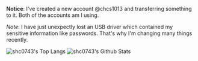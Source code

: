 **Notice**: I've created a new account @chcs1013 and transferring something to it. Both of the accounts am I using.

*Note*: I have just unexpectly lost an USB driver which contained my sensitive information like passwords. That's why I'm changing many things recently.

![shc0743's Top Langs](https://github-readme-stats.vercel.app/api/top-langs/?username=shc0743&line_height=35)
![shc0743's Github Stats](https://github-readme-stats.vercel.app/api?username=shc0743&show_icons=true&count_private=true&line_height=33.5)

<!--
## 项目

|名称|描述|语言|版本|开发状态|
|:-:|:-:|:-:|:-:|:-:|
|[CLearn](https://github.com/shc0743/CLearn)|持续更新C++项目(虽然没啥用)|C++|1.14.514|更新中|
|[MySiteAdmin](https://github.com/shc0743/mysiteadmin)|PHP做的站点管理器|PHP|1.0|咕咕咕|
|[shc7432/download](https://shc7432.github.io/download/apps/smallapp)|随便做的H5|H5+JS|???|咕咕咕|

## 编程语言

- HTML (入坟)
- CSS (废)
- JavaScript (入了但没完全入)
- C/C++ (残废)
- C# (尝试学习)
- Java (尝试学习)
- Python (尝试学习)

## 联系我

邮箱: shc0743@outlook.com

-->

<!--
- 👋 Hi, I’m @shc0743
- 👀 I’m interested in ...
- 🌱 I’m currently learning ... cpp,python,java
- 💞️ I’m looking to collaborate on ...
- 📫 How to reach me ... shc0743@outlook.com

< !---
shc0743/shc0743 is a ✨ special ✨ repository because its `README.md` (this file) appears on your GitHub profile.
You can click the Preview link to take a look at your changes.
--- >
-->
